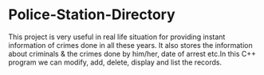 # Police-Station-Directory
This project is very useful in real life situation for providing instant information of crimes done in all these years. It also stores the information about criminals & the crimes done by him/her,
date of arrest etc.In this C++ program we can modify, add, delete, display and list the records.
